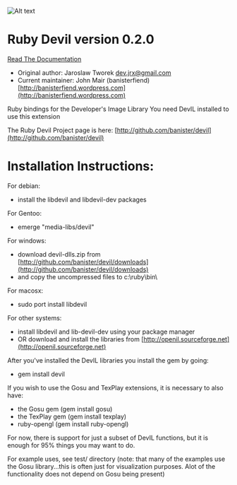 ![Alt text](http://dl.getdropbox.com/u/239375/DevIL.png)

Ruby Devil version 0.2.0
========================

[Read The Documentation](http://rdoc.info/projects/banister/devil)

* Original author: Jaroslaw Tworek <dev.jrx@gmail.com>
* Current maintainer: John Mair (banisterfiend) [http://banisterfiend.wordpress.com](http://banisterfiend.wordpress.com)

Ruby bindings for the Developer's Image Library
You need DevIL installed to use this extension

The Ruby Devil Project page is here: [http://github.com/banister/devil](http://github.com/banister/devil)


Installation Instructions:
==========================

For debian:

* install the libdevil and libdevil-dev packages

For Gentoo:

* emerge "media-libs/devil"

For windows:

* download devil-dlls.zip from [http://github.com/banister/devil/downloads](http://github.com/banister/devil/downloads)
* and copy the uncompressed files to c:\ruby\bin\

For macosx:

* sudo port install libdevil

For other systems:

* install libdevil and lib-devil-dev using your package manager
* OR download and install the libraries from [http://openil.sourceforge.net](http://openil.sourceforge.net)

After you've installed the DevIL libraries you install the gem by going:

* gem install devil

If you wish to use the Gosu and TexPlay extensions, it is necessary to also have:

* the Gosu gem (gem install gosu)
* the TexPlay gem (gem install texplay)
* ruby-opengl (gem install ruby-opengl)

For now, there is support for just a subset of DevIL functions, but it is enough
for 95% things you may want to do.

For example uses, see test/ directory
(note: that many of the examples use the Gosu library...this is often just for visualization purposes. Alot of the functionality does not depend on Gosu being present)
